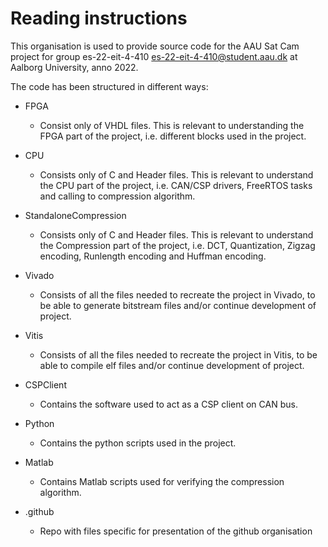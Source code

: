 # Reading instructions
This organisation is used to provide source code for the AAU Sat Cam project for group es-22-eit-4-410 <es-22-eit-4-410@student.aau.dk> at Aalborg University, anno 2022.

The code has been structured in different ways:
- FPGA
  - Consist only of VHDL files. This is relevant to understanding the FPGA part of the project, i.e. different blocks used in the project.
- CPU
  - Consists only of C and Header files. This is relevant to understand the CPU part of the project, i.e. CAN/CSP drivers, FreeRTOS tasks and calling to compression algorithm.
- StandaloneCompression
  - Consists only of C and Header files. This is relevant to understand the Compression part of the project, i.e. DCT, Quantization, Zigzag encoding, Runlength encoding and Huffman encoding.
- Vivado
  - Consists of all the files needed to recreate the project in Vivado, to be able to generate bitstream files and/or continue development of project.
- Vitis
  - Consists of all the files needed to recreate the project in Vitis, to be able to compile elf files and/or continue development of project.
- CSPClient
  - Contains the software used to act as a CSP client on CAN bus.
- Python
  - Contains the python scripts used in the project.

- Matlab
  - Contains Matlab scripts used for verifying the compression algorithm.

- .github
  - Repo with files specific for presentation of the github organisation
